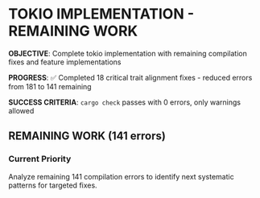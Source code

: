 # TOKIO IMPLEMENTATION - REMAINING WORK

**OBJECTIVE**: Complete tokio implementation with remaining compilation fixes and feature implementations

**PROGRESS**: ✅ Completed 18 critical trait alignment fixes - reduced errors from 181 to 141 remaining

**SUCCESS CRITERIA**: `cargo check` passes with 0 errors, only warnings allowed

## REMAINING WORK (141 errors)

### Current Priority
Analyze remaining 141 compilation errors to identify next systematic patterns for targeted fixes.